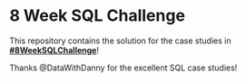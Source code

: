# 8 Week SQL Challenge

This repository contains the solution for the  case studies in **[#8WeekSQLChallenge](https://8weeksqlchallenge.com)**!

Thanks @DataWithDanny for the excellent SQL case studies! 
